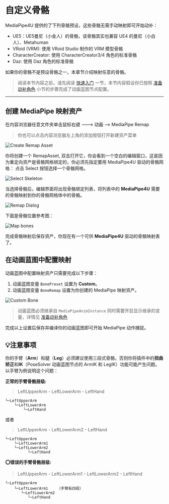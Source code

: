 # 自定义骨骼

MediaPipe4U 提供的了下列骨骼预设，这些骨骼无需手动映射即可开始动补：   

- UE5：UE5曼尼（小金人）的骨骼，该骨骼其实也兼容 UE4 的曼尼（小白人）、Metahuman
- VRoid (VRM): 使用 VRoid Studio 制作的 VRM 模型骨骼
- CharacterCreator: 使用 CharacterCreator3/4 角色的标准骨骼
- Daz: 使用 Daz 角色的标准骨骼

如果你的骨骼不是预设骨骼之一，本章节介绍映射任意的骨骼。    

>阅读本节内容之前，请先阅读 [快速入门](./quick_start.md) 一节，本节内容假设你已按照 [准备动补角色](./quick_start.md/#_3) 小节的步骤完成了动画蓝图节点配置。    

------   

## 创建 MediaPipe 映射资产

在内容浏览器任意文件夹单击鼠标右键 ---> 动画 --> MediaPipe Remap
> 你也可以点击内容浏览器左上角的添加按钮打开新建资产菜单

![Create Remap Asset](./images/custom_skeleton/new_remap_asset_menu.jpg "Create Remap Asset")

你将创建一个 RemapAsset, 双击打开它，你会看到一个空白的编辑窗口，这是因为重定向资产是骨骼网格绑定的，你必须先指定要用 MediaPipe4U 驱动的骨骼网格：
点击 Select 按钮选择一个骨骼网格。

![Select Skeleton](./images/custom_skeleton/select_ske_for_remap.jpg "Select Skeleton")


当选择骨骼后，编辑界面将出现骨骼绑定列表，将列表中的 **MediaPipe4U** 需要的骨骼映射到你的骨骼网格体中的骨骼。

![Remap Dialog](./images/custom_skeleton/remap_window.jpg "Remap Dialog")

下面是骨骼位置参考图：   

![Map bones](./images/custom_skeleton/avatar_bones.jpg "Map bones")

完成骨骼映射后保存资产，你现在有一个可供 **MediaPipe4U** 驱动的骨骼映射表了。    


## 在动画蓝图中配置映射

动画蓝图中配置映射资产只需要完成以下步骤：
1. 动画蓝图变量 `BonePreset` 设置为 **Custom**。
2. 动画蓝图变量 `BoneRemap` 设置为你创建的 MediaPipe 映射资产。

![Custom Bone](./images/custom_skeleton/remap_workflow.jpg "Custom Bone")


> 动画蓝图必须继承自 `MediaPipeAnimInstance` 同时需要开启显示继承的变量，详情见 [准备动补角色](prepare_character.md)

完成以上设置后保存并编译你的动画蓝图即可开始 MediaPipe 动作捕捉。

## :bulb:注意事项

你的手臂（**Arm**）和腿（**Leg**）必须建议使用三段式骨骼，否则你将插件中的**扭曲矫正**和**IK**（PoseSolver 动画蓝图节点的 ArmIK 和 LegIK）功能可能产生问题。   
以手臂为例说明这个问题：

**正常的手臂骨骼层级:**   
> LeftUpperArm - LeftLowerArm - LeftHand
```
└─LeftUpperArm
    └─LeftLowerArm
        └─LeftHand
```
或者   

> LeftUpperArm - LeftLowerArm2 - LeftHand   
> 
```
└─LeftUpperArm
    └─LeftLowerArm1
    └─LeftLowerArm2
          └─LeftHand
```

**:o:错误的手臂骨骼层级:**     
> LeftUpperArm - LeftLowerArm1 - LeftLowerArm2 - LeftHand
```
└─LeftUpperArm
    └─LeftLowerArm1    （手臂有四段）
       └─LeftLowerArm2
          └─LeftHand
```
